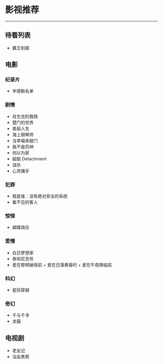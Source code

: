 # 影视推荐

---

## 待看列表
- 霸王别姬

## 电影

### 纪录片
- 辛德勒名单

### 剧情
- 肖生克的救赎
- 楚门的世界
- 美丽人生
- 海上钢琴师
- 当幸福来敲门
- 我不是药神
- 何以为家
- 超脱 Detachment
- 误杀
- 心灵捕手

### 犯罪
- 我是谁：没有绝对安全的系统
- 看不见的客人

### 惊悚
- 蝴蝶效应

### 爱情
- 白日梦想家
- 泰坦尼克号
- 爱在黎明破晓前 + 爱在日落黄昏时 + 爱在午夜降临前

### 科幻
- 星际穿越

### 奇幻
- 千与千寻
- 龙猫

## 电视剧

- 老友记
- 浴血黑帮